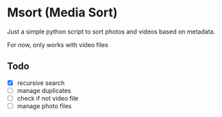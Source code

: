 # Msort (Media Sort)

Just a simple python script to sort photos and videos based on metadata.

For now, only works with video files

## Todo

- [X] recursive search
- [ ] manage duplicates
- [ ] check if not video file
- [ ] manage photo files